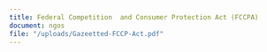 ```yaml
---
title: Federal Competition  and Consumer Protection Act (FCCPA)
document: ngos
file: "/uploads/Gazeetted-FCCP-Act.pdf"
---
```


